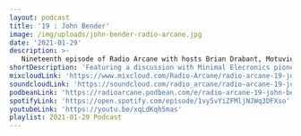 ```yaml
---
layout: podcast
title: '19 : John Bender'
image: /img/uploads/john-bender-radio-arcane.jpg
date: '2021-01-29'
description: >-
   Nineteenth episode of Radio Arcane with hosts Brian Drabant, Motuvius Rex and Sorrow Vomit : Featuring a discussion with Minimal Elecronics pioneer, John Bender. We talk a bit about the history from his early minimalist lo-fi synth beginnings of the late 70’s and 80’s and play some of the music from this diy legend. Recorded from home studios and a production of Art Sanctuary in Louisville, KY.
shortDescription: 'Featuring a discussion with Minimal Elecronics pioneer, John Bender.'
mixcloudLink: 'https://www.mixcloud.com/Radio-Arcane/radio-arcane-19-john-bender'
soundcloudLink: 'https://soundcloud.com/radio_arcane/radio-arcane-19-john-bender'
podbeanLink: 'https://radioarcane.podbean.com/e/radio-arcane-19-john-bender'
spotifyLink: 'https://open.spotify.com/episode/1vy5vYiZFMljNJWq3DFXso'
youtubeLink: 'https://youtu.be/xqLdKqh5mas'
playlist: 2021-01-29 Podcast
---
```

